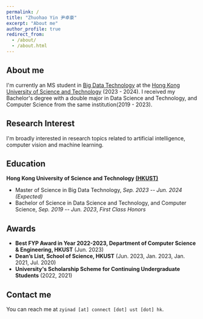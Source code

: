 ```yaml
---
permalink: /
title: "Zhuohao Yin 尹卓豪"
excerpt: "About me"
author_profile: true
redirect_from: 
  - /about/
  - /about.html
---
```


## About me

I'm currently an MS student in [Big Data Technology](https://seng.hkust.edu.hk/academics/taught-postgraduate/msc-bdt) at the [Hong Kong University of Science and Technology](https://hkust.edu.hk/) (2023 - 2024). I received my Bachelor's degree with a double major in Data Science and Technology, and Computer Science from the same institution(2019 - 2023).

## Research Interest

I'm broadly interested in research topics related to artificial intelligence, computer vision and machine learning.

## Education

**Hong Kong University of Science and Technology [(HKUST)](https://hkust.edu.hk/)**

- Master of Science in Big Data Technology,  *Sep. 2023 -- Jun. 2024 (Expected)*
- Bachelor of Science in Data Science and Technology, and Computer Science,  *Sep. 2019 -- Jun. 2023*, *First Class Honors*

## Awards

* **Best FYP Award in Year 2022-2023, Department of Computer Science & Engineering, HKUST** (Jun. 2023)
* **Dean’s List, School of Science, HKUST** (Jun. 2023, Jan. 2023, Jan. 2021, Jul. 2020)
* **University's Scholarship Scheme for Continuing Undergraduate Students** (2022, 2021)


## Contact me

You can reach me at `zyinad [at] connect [dot] ust [dot] hk`.
